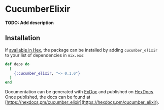 # CucumberElixir

**TODO: Add description**

## Installation

If [available in Hex](https://hex.pm/docs/publish), the package can be installed
by adding `cucumber_elixir` to your list of dependencies in `mix.exs`:

```elixir
def deps do
  [
    {:cucumber_elixir, "~> 0.1.0"}
  ]
end
```

Documentation can be generated with [ExDoc](https://github.com/elixir-lang/ex_doc)
and published on [HexDocs](https://hexdocs.pm). Once published, the docs can
be found at [https://hexdocs.pm/cucumber_elixir](https://hexdocs.pm/cucumber_elixir).

